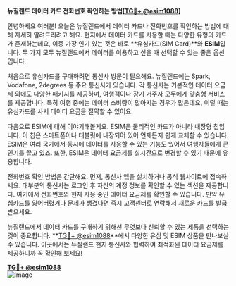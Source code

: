 **뉴질랜드 데이터 카드 전화번호 확인하는 방법[[TG💪+ @esim1088](https://t.me/s/esim1088)]**

안녕하세요 여러분! 오늘은 뉴질랜드에서 데이터 카드나 전화번호를 확인하는 방법에 대해 자세히 알려드리려고 해요. 현지에서 데이터 카드를 사용할 때는 다양한 유형의 카드가 존재하는데요, 이중 가장 인기 있는 것은 바로 **유심카드(SIM Card)**와 **ESIM**입니다. 두 가지 모두 뉴질랜드에서 데이터를 이용하고 싶을 때 선택할 수 있는 좋은 옵션입니다.

처음으로 유심카드를 구매하려면 통신사 방문이 필요해요. 뉴질랜드에는 Spark, Vodafone, 2degrees 등 주요 통신사가 있습니다. 각 통신사는 기본적인 데이터 요금제 외에도 다양한 패키지를 제공하며, 여행객이나 장기 거주자 모두에게 맞춤형 서비스를 제공합니다. 특히 여행 중에는 데이터 소비량이 많아지는 경우가 많은데요, 이럴 때는 유심카드를 사서 데이터 요금을 절약할 수 있어요.

다음으로 ESIM에 대해 이야기해볼게요. ESIM은 물리적인 카드가 아니라 내장형 칩입니다. 이 칩은 스마트폰이나 태블릿에 내장되어 있어 언제든지 쉽게 교체할 수 있습니다. ESIM은 여러 국가에서 동시에 데이터를 사용할 수 있는 기능도 있어서 여행자들에게 큰 인기를 끌고 있죠. 또한, ESIM은 데이터 요금제를 실시간으로 변경할 수 있기 때문에 유용합니다.

전화번호 확인 방법은 간단해요. 먼저, 통신사 앱을 설치하거나 공식 웹사이트에 접속하세요. 대부분의 통신사는 로그인 후 자신의 계정 정보를 확인할 수 있는 섹션을 제공합니다. 여기에서 전화번호와 현재 사용 중인 데이터 요금제를 확인할 수 있습니다. 만약 유심카드를 잃어버렸거나 문제가 생겼다면 즉시 고객센터로 연락해서 새로운 카드를 발급받으세요.

뉴질랜드에서 데이터 카드를 구매하기 위해선 무엇보다 신뢰할 수 있는 제품을 선택하는 것이 중요합니다. **[TG💪+ @esim1088](https://t.me/s/esim1088)**에서 다양한 유심 및 ESIM 상품을 만나보실 수 있습니다. 이곳에서는 뉴질랜드 현지 통신사와 협력하여 최적화된 데이터 요금제를 제공하니까 꼭 확인해 보세요!

**[TG💪+ @esim1088](https://t.me/s/esim1088)**  
![Image](https://i.postimg.cc/Y0z9fWf4/image.png)